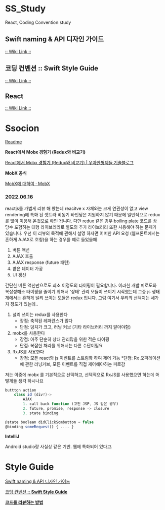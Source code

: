 # SS_Study
React, Coding Convention study


## Swift naming & API 디자인 가이드
[:: Wiki Link ::](https://github.com/JuNijen/SS_Study/wiki/Swift-naming-&-design-guide)

## 코딩 컨벤션 :: Swift Style Guide
[:: Wiki Link ::](https://github.com/JuNijen/SS_Study/wiki/Coding-convention---Swift-style-guide)

## React
[:: Wiki Link ::](https://github.com/JuNijen/SS_Study/wiki/React---Mainpage)


# Ssocion

[Readme](Ssocion%2083cb7b12ac384b7ab3d6617542095f73/Readme%20b1be7f57abb544d7b0e08ab4e77cba00.md)

****React에서 Mobx 경험기 (Redux와 비교기)****

[React에서 Mobx 경험기 (Redux와 비교기) | 우아한형제들 기술블로그](https://techblog.woowahan.com/2599/)

**MobX 공식**

[MobX에 대하여 · MobX](https://ko.mobx.js.org/README.html)

### 2022.06.16

reactjs를 가볍게 리뷰 해 봤는데 reacitve x  자체와는 크게 연관성이 없고 view rendering에 특화 된 셋트라 비동기 바인딩은 지원하지 않기 때문에 일반적으로 redux 를 많이 이용해 온것으로 확인 됩니다. 다만 redux 같은 경우 boiling plate 코드를 상당수 포함하는 대형 라이브러리로 별도의 추가 라이브러리 또한 사용해야 하는 문제가 있습니다.
우선 이 리뷰의 목적에 관해서 설명 하자면
어떠한 API 요청 (웹프론트에서는 흔하게 AJAX로 호칭)을 하는 경우를 예로 들었을때

1. 버튼 액션
2. AJAX 호출
3. AJAX response (future 패턴)
4. 받은 데이터 가공
5. UI 갱신

간단한 버튼 액션만으로도 최소 이정도의 타이핑이 필요합니다. 이러한 개발 피로도와 복잡성해소 타이핑을 줄이기 위해서 '상태' 관리 모듈이 쓰이기 시작했는데
그중 js 생태계에서는 흔하게 널리 쓰이는 모듈은 redux 입니다. 그럼 여기서 우리의 선택지는 세가지 정도가 있는데..

1. 널리 쓰이는 redux를 사용한다
    - 장점: 축적된 레퍼런스가 많다
    - 단점: 덩치가 크고, 러닝 커브 (기타 라이브러리 까지 알아야함)
2. mobx를 사용한다
    - 장점: 아주 단순히 상태 관리많을 위한 적은 타이핑
    - 단점: 복잡한 처리를 위해서는 다른 수단이필요
3. RxJS를 사용한다
    - 장점: 모든 react와 js 이벤트를 스트림화 하여 제어 가능
    *단점: Rx 오퍼레이션에 관한 러닝커브, 모든 이벤트를
    직접 제어해야하는 피로감

저는 이중에 mobx 를 기본적으로 선택하고, 선택적으로 RxJS를 사용했으면 하는데
어떻게들 생각 하시나요

```jsx
buttton action
	class id (div?)->  
		AJAX 
		1. call back function (고전 JSP, JS 같은 경우)
		2. future, promise, response -> closure
		3. state binding 

@state boolean didClickSombutton = false
@binding someRequest() { .... }
```

**IntelliJ**

Android studio랑 사실상 같은 기반. 웹에 특화되어 있다고.


# Style Guide

[Swift naming & API 디자인 가이드](Style%20Guide%20840c20250aff49d889d7fed0e86c635e/Swift%20naming%20&%20API%20%E1%84%83%E1%85%B5%E1%84%8C%E1%85%A1%E1%84%8B%E1%85%B5%E1%86%AB%20%E1%84%80%E1%85%A1%E1%84%8B%E1%85%B5%E1%84%83%E1%85%B3%2095b8a4e41eb84a34824c2ddd62f4776d.md)

[코딩 컨벤션 :: **Swift Style Guide**](Style%20Guide%20840c20250aff49d889d7fed0e86c635e/%E1%84%8F%E1%85%A9%E1%84%83%E1%85%B5%E1%86%BC%20%E1%84%8F%E1%85%A5%E1%86%AB%E1%84%87%E1%85%A6%E1%86%AB%E1%84%89%E1%85%A7%E1%86%AB%20Swift%20Style%20Guide%2008bf56944d934e3ba81506357a6083fe.md)

[****코드를 리뷰하는 방법****](Style%20Guide%20840c20250aff49d889d7fed0e86c635e/%E1%84%8F%E1%85%A9%E1%84%83%E1%85%B3%E1%84%85%E1%85%B3%E1%86%AF%20%E1%84%85%E1%85%B5%E1%84%87%E1%85%B2%E1%84%92%E1%85%A1%E1%84%82%E1%85%B3%E1%86%AB%20%E1%84%87%E1%85%A1%E1%86%BC%E1%84%87%E1%85%A5%E1%86%B8%2009a90b67dc9b4d06928e03c03a2a8d0a.md)